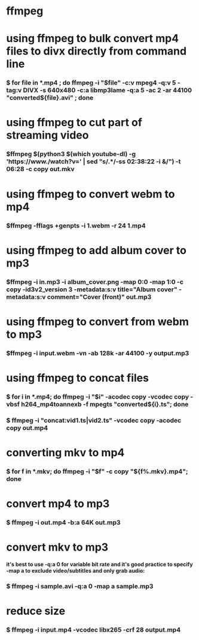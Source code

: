 # ffmpeg
# using ffmpeg to bulk convert mp4 files to divx directly from command line

### $ for file in *.mp4 ; do ffmpeg -i "$file" -c:v mpeg4 -q:v 5 -tag:v DIVX -s 640x480 -c:a libmp3lame -q:a 5 -ac 2 -ar 44100 "converted${file}.avi" ; done

# using ffmpeg to cut part of streaming video 
### $ffmpeg $(python3 $(which youtube-dl) -g 'https://www./watch?v=' | sed "s/.*/-ss 02:38:22 -i &/") -t 06:28 -c copy out.mkv

# using ffmpeg to convert webm to mp4
### $ffmpeg -fflags +genpts -i 1.webm -r 24 1.mp4

# using ffmpeg to add album cover to mp3
### $ffmpeg -i in.mp3 -i album_cover.png -map 0:0 -map 1:0 -c copy -id3v2_version 3 -metadata:s:v title="Album cover" -metadata:s:v comment="Cover (front)" out.mp3

# using ffmpeg to convert from webm to mp3
### $ffmpeg -i input.webm -vn -ab 128k -ar 44100 -y output.mp3

# using ffmpeg to concat files
### $ for i in *.mp4; do ffmpeg -i "$i" -acodec copy -vcodec copy -vbsf h264_mp4toannexb -f mpegts "converted${i}.ts"; done
### $ ffmpeg -i "concat:vid1.ts|vid2.ts" -vcodec copy -acodec copy out.mp4

# converting mkv to mp4
### $ for f in *.mkv; do ffmpeg -i "$f" -c copy "${f%.mkv}.mp4"; done

# convert mp4 to mp3
### $ ffmpeg -i out.mp4 -b:a 64K out.mp3

# convert mkv to mp3
####  it's best to use -q:a 0 for variable bit rate and it's good practice to specify -map a to exclude video/subtitles and only grab audio:
### $ ffmpeg -i sample.avi -q:a 0 -map a sample.mp3

# reduce size
### $ ffmpeg -i input.mp4 -vcodec libx265 -crf 28 output.mp4
